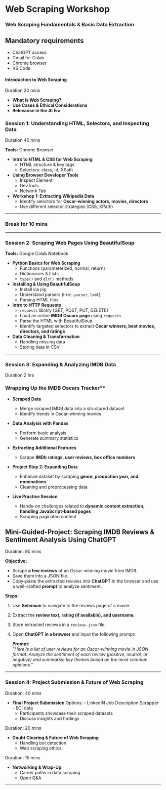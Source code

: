 # **Web Scraping Workshop**

### **Web Scraping Fundamentals & Basic Data Extraction**

## Mandatory requirements

- ChatGPT access
- Gmail for Colab
- Chrome browser
- VS Code

#### **Introduction to Web Scraping**

Duration 20 mins

- **What is Web Scraping?**
- **Use Cases & Ethical Considerations**
- **Relevance in the AI Era**

### **Session 1: Understanding HTML, Selectors, and Inspecting Data**

Duration 40 mins

**Tools:** Chrome Browser

- **Intro to HTML & CSS for Web Scraping**
  - HTML structure & key tags
  - Selectors: class, id, XPath
- **Using Browser Developer Tools**
  - Inspect Element
  - DevTools
  - Network Tab
- **Workshop 1: Extracting Wikipedia Data**
  - Identify selectors for **Oscar-winning actors, movies, directors**
  - Use different selector strategies (CSS, XPath)

---

### Break for 10 mins

---

### **Session 2: Scraping Web Pages Using BeautifulSoup**

**Tools:** Google Colab Notebook

- **Python Basics for Web Scraping**
  - Functions (parameterized, normal, return)
  - Dictionaries & Lists
  - `type()` and `dir()` methods
- **Installing & Using BeautifulSoup**
  - Install via pip
  - Understand parsers (`html.parser`, `lxml`)
  - Parsing HTML files
- **Intro to HTTP Requests**
  - `requests` library (GET, POST, PUT, DELETE)
  - Load an online **IMDB Oscars page** using `requests`
  - Parse the HTML with BeautifulSoup
  - Identify targeted selectors to extract **Oscar winners, best movies, directors, and ratings**
- **Data Cleaning & Transformation**
  - Handling missing data
  - Storing data in CSV

---

### **Session 3: Expanding & Analyzing IMDB Data**

Duration 2 hrs

### Wrapping Up the IMDB Oscars Tracker\*\*

- **Scraped Data**
  - Merge scraped IMDB data into a structured dataset
  - Identify trends in Oscar-winning movies
- **Data Analysis with Pandas**

  - Perform basic analysis
  - Generate summary statistics

- **Extracting Additional Features**
  - Scrape **IMDb ratings, user reviews, box office numbers**
- **Project Step 2: Expanding Data**
  - Enhance dataset by scraping **genre, production year, and nominations**
  - Cleaning and preprocessing data
- **Live Practice Session**
  - Hands-on challenges related to **dynamic content extraction, handling JavaScript-based pages**
  - Scraping paginated content

## **Mini-Guided-Project: Scraping IMDB Reviews & Sentiment Analysis Using ChatGPT**

Duration: 90 mins

**Objective:**

- Scrape **a few reviews** of an Oscar-winning movie from IMDB.
- Save them into a JSON file.
- Copy-paste the extracted reviews into **ChatGPT** in the browser and use a well-crafted **prompt** to analyze sentiment.

**Steps:**

1. Use **Selenium** to navigate to the reviews page of a movie.
2. Extract the **review text, rating (if available), and username**.
3. Store extracted reviews in a `reviews.json` file.
4. Open **ChatGPT in a browser** and input the following prompt:

   **Prompt:**  
   _"Here is a list of user reviews for an Oscar-winning movie in JSON format. Analyze the sentiment of each review (positive, neutral, or negative) and summarize key themes based on the most common opinions."_

---

### **Session 4: Project Submission & Future of Web Scraping**

Duration: 40 mins

- **Final Project Submission**
  Options: - LinkedIN Job Description Scrapper - ECI data
  - Participants showcase their scraped datasets
  - Discuss insights and findings

Duration: 20 mins

- **Doubt Clearing & Future of Web Scraping**
  - Handling bot detection
  - Web scraping ethics

Duration: 15 mins

- **Networking & Wrap-Up**
  - Career paths in data scraping
  - Open Q&A

---
